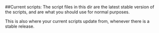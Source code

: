 ##Current scripts:
The script files in this dir are the latest stable version of the scripts, and are what you should use for normal purposes. 

This is also where your current scripts update from, whenever there is a stable release.
